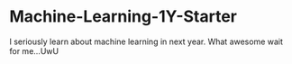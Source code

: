 # Machine-Learning-1Y-Starter
I seriously learn about machine learning in next year. What awesome wait for me...UwU 
